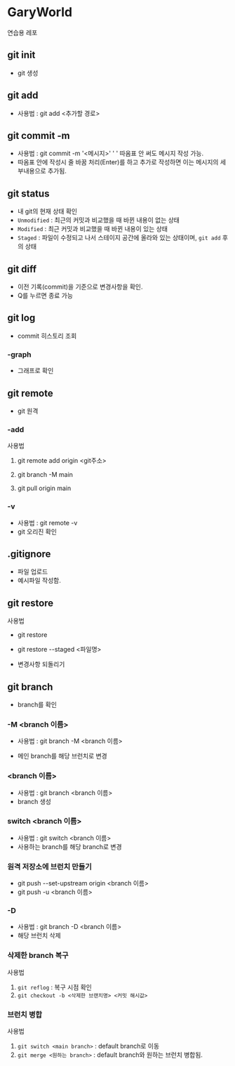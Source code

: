 # GaryWorld

연습용 레포

## git init

-   git 생성

## git add

-   사용법 : git add <추가할 경로>

## git commit -m

-   사용법 : git commit -m '<메시지>'
    ' ' 따옴표 안 써도 메시지 작성 가능.
-   따옴표 안에 작성시 줄 바꿈 처리(Enter)를 하고 추가로 작성하면 이는 메시지의 세부내용으로 추가됨.

## git status

-   내 git의 현재 상태 확인
-   `Unmodified` : 최근의 커밋과 비교했을 때 바뀐 내용이 없는 상태
-   `Modified` : 최근 커밋과 비교했을 때 바뀐 내용이 있는 상태
-   `Staged` : 파일이 수정되고 나서 스테이지 공간에 올라와 있는 상태이며, `git add` 후의 상태

## git diff

-   이전 기록(commit)을 기준으로 변경사항을 확인.
-   Q를 누르면 종료 가능

## git log

-   commit 히스토리 조회

### -graph

-   그래프로 확인

## git remote

-   git 원격

### -add

사용법

<!-- 원격 레포와 연결 -->

1.  git remote add origin <git주소>

<!-- branch를 `main`으로 변경 -->

2.  git branch -M main

<!-- git pull -->

3.  git pull origin main

### -v

-   사용법 : git remote -v
-   git 오리진 확인

## .gitignore

-   파일 업로드
-   예시파일 작성함.

## git restore

사용법

-   git restore
-   git restore --staged <파일명>

-   변경사항 되돌리기

## git branch

-   branch를 확인

### -M <branch 이름>

-   사용법 : git branch -M <branch 이름>

-   메인 branch를 해당 브런치로 변경

### <branch 이름>

-   사용법 : git branch <branch 이름>
-   branch 생성

### switch <branch 이름>

-   사용법 : git switch <branch 이름>
-   사용하는 branch를 해당 branch로 변경

### 원격 저장소에 브런치 만들기

-   git push --set-upstream origin <branch 이름>
-   git push -u <branch 이름>

### -D

-   사용법 : git branch -D <branch 이름>
-   해당 브런치 삭제

### 삭제한 branch 복구

사용법

1. `git reflog` : 복구 시점 확인
2. `git checkout -b <삭제한 브랜치명> <커밋 해시값>`

### 브런치 병합

사용법

1. `git switch <main branch>` : default branch로 이동
2. `git merge <원하는 branch>` : default branch와 원하는 브런치 병합됨.
